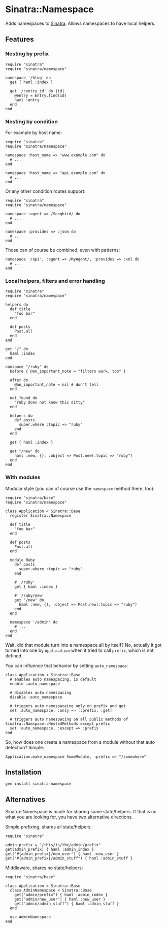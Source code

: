 # Sinatra::Namespace

Adds namespaces to [Sinatra](http://sinatrarb.com). Allows namespaces to have local helpers.

## Features

### Nesting by prefix

    require "sinatra"
    require "sinatra/namespace"
    
    namespace '/blog' do
      get { haml :index }
    
      get '/:entry_id' do |id|
        @entry = Entry.find(id)
        haml :entry
      end
    end

### Nesting by condition

For example by host name:

    require "sinatra"
    require "sinatra/namespace"
    
    namespace :host_name => "www.example.com" do
      # ...
    end
    
    namespace :host_name => "api.example.com" do
      # ...
    end

Or any other condition routes support:

    require "sinatra"
    require "sinatra/namespace"
    
    namespace :agent => /Songbird/ do
      # ...
    end
    
    namespace :provides => :json do
      # ...
    end

Those can of course be combined, even with patterns:

    namespace '/api', :agent => /MyAgent/, :provides => :xml do
      # ...
    end

### Local helpers, filters and error handling

    require "sinatra"
    require "sinatra/namespace"
    
    helpers do
      def title
        "foo bar"
      end
      
      def posts
        Post.all
      end
    end
    
    get "/" do
      haml :index
    end
    
    namspace "/ruby" do
      before { @an_important_note = "filters work, too" }
      
      after do
        @an_important_note = nil # don't tell
      end
      
      not_found do
        "ruby does not know this ditty"
      end
      
      helpers do
        def posts
          super.where :topic => "ruby"
        end
      end
      
      get { haml :index }
      
      get "/new" do
        haml :new, {}, :object => Post.new(:topic => "ruby")
      end
    end

### With modules

Modular style (you can of course use the `namespace` method there, too):

    require "sinatra/base"
    require "sinatra/namespace"
    
    class Application < Sinatra::Base
      register Sinatra::Namespace
    
      def title
        "foo bar"
      end
      
      def posts
        Post.all
      end
      
      module Ruby
        def posts
          super.where :topic => "ruby"
        end
        
        # '/ruby'
        get { haml :index }

        # '/ruby/new'
        get "/new" do
          haml :new, {}, :object => Post.new(:topic => "ruby")
        end
      end
      
      namespace '/admin' do
        # ...
      end
    end

Wait, did that module turn into a namespace all by itself? No, actually it got turned into one by `Application` when it
tried to call `prefix`, which is not defined.

You can influence that behavior by setting `auto_namespace`:

    class Application < Sinatra::Base
      # enables auto namespacing, is default
      enable :auto_namespace
      
      # disables auto namespacing
      disable :auto_namespace
      
      # triggers auto namespaceing only on prefix and get
      set :auto_namespace, :only => [:prefix, :get]
      
      # triggers auto namespacing on all public methods of Sinatra::Namspace::NestedMethods except prefix
      set :auto_namespace, :except => :prefix
    end

So, how does one create a namespace from a module without that auto detection? Simple:

    Application.make_namespace SomeModule, :prefix => "/somewhere"


Installation
------------

    gem install sinatra-namespace

Alternatives
------------

Sinatra::Namespace is made for sharing some state/helpers.
If that is no what you are looking for, you have two alternative directions.

Simple prefixing, shares all state/helpers:

    require "sinatra"
    
    admin_prefix = "/this/is/the/admin/prefix"
    get(admin_prefix) { haml :admin_index }
    get("#{admin_prefix}/new_user") { haml :new_user }
    get("#{admin_prefix}/admin_stuff") { haml :admin_stuff }

Middleware, shares no state/helpers:

    require "sinatra/base"
    
    class Application < Sinatra::Base
      class AdminNamespace < Sinatra::Base
        get("admin/prefix") { haml :admin_index }
        get("admin/new_user") { haml :new_user }
        get("admin/admin_stuff") { haml :admin_stuff }
      end
      
      use AdminNamespace
    end
